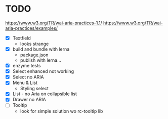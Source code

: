 # TODO

https://www.w3.org/TR/wai-aria-practices-1.1/
https://www.w3.org/TR/wai-aria-practices/examples/

- [x] Textfield
  - looks strange
- [x] build and bundle with lerna
  - package.json
  - publish with lerna...
- [x] enzyme tests
- [x] Select enhanced not working
- [x] Select no ARIA
- [x] Menu & List
  - Styling select
- [x] List - no Aria on collapsible list
- [x] Drawer no ARIA
- [ ] Tooltip
  - look for simple solution wo rc-tooltip lib
